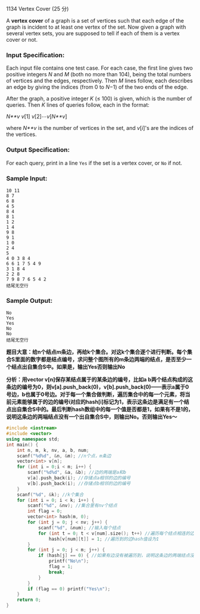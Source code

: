 1134 Vertex Cover (25 分)

A **vertex cover** of a graph is a set of vertices such that each edge of the graph is incident to at least one vertex of the set. Now given a graph with several vertex sets, you are supposed to tell if each of them is a vertex cover or not.

### Input Specification:

Each input file contains one test case. For each case, the first line gives two positive integers *N* and *M* (both no more than 104), being the total numbers of vertices and the edges, respectively. Then *M* lines follow, each describes an edge by giving the indices (from 0 to *N*−1) of the two ends of the edge.

After the graph, a positive integer *K* (≤ 100) is given, which is the number of queries. Then *K* lines of queries follow, each in the format:

*N**v* *v*[1] *v*[2]⋯*v*[*N**v*]

where *N**v* is the number of vertices in the set, and *v*[*i*]'s are the indices of the vertices.

### Output Specification:

For each query, print in a line `Yes` if the set is a vertex cover, or `No` if not.

### Sample Input:

```in
10 11
8 7
6 8
4 5
8 4
8 1
1 2
1 4
9 8
9 1
1 0
2 4
5
4 0 3 8 4
6 6 1 7 5 4 9
3 1 8 4
2 2 8
7 9 8 7 6 5 4 2
结尾无空行
```

### Sample Output:

```out
No
Yes
Yes
No
No
结尾无空行
```

**题目大意：给n个结点m条边，再给k个集合。对这k个集合逐个进行判断。每个集合S里面的数字都是结点编号，求问整个图所有的m条边两端的结点，是否至少一个结点出自集合S中。如果是，输出Yes否则输出No**

**分析：用vector v[n]保存某结点属于的某条边的编号，比如a b两个结点构成的这条边的编号为0，则v[a].push_back(0)，v[b].push_back(0)——表示a属于0号边，b也属于0号边。对于每一个集合做判断，遍历集合中的每一个元素，将当前元素能够属于的边的编号i对应的hash[i]标记为1，表示这条边是满足有一个结点出自集合S中的。最后判断hash数组中的每一个值是否都是1，如果有不是1的，说明这条边的两端结点没有一个出自集合S中，则输出No。否则输出Yes～**

```c++
#include <iostream>
#include <vector>
using namespace std;
int main() {
    int n, m, k, nv, a, b, num;
    scanf("%d%d", &n, &m); //n个点，m条边
    vector<int> v[n];
    for (int i = 0;i < m; i++) {
        scanf("%d%d", &a, &b); //边的两端是a和b
        v[a].push_back(i); //存储点a相邻的边的编号
        v[b].push_back(i); //存储点b相邻的边的编号
    }
    scanf("%d", &k); //k个集合
    for (int i = 0; i < k; i++) {
        scanf("%d", &nv); //集合里有nv个结点
        int flag = 0;
        vector<int> hash(m, 0);
        for (int j = 0; j < nv; j++) {
            scanf("%d", &num); //输入每个结点
            for (int t = 0; t < v[num].size(); t++) //遍历每个结点相连的边
                hash[v[num][t]] = 1; //遍历到的边hash值设为1
        }
        for (int j = 0; j < m; j++) {
            if (hash[j] == 0) { //如果有边没有被遍历到，说明这条边的两端结点没有一个出自集合S中
                printf("No\n");
                flag = 1;
                break;
            }
        }
        if (flag == 0) printf("Yes\n");
    }
    return 0;
}
```

